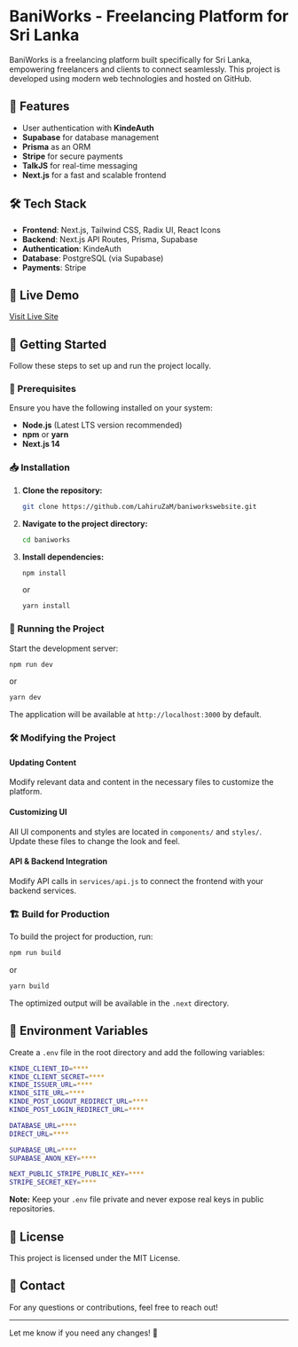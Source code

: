 # BaniWorks - Freelancing Platform for Sri Lanka

BaniWorks is a freelancing platform built specifically for Sri Lanka, empowering freelancers and clients to connect seamlessly. This project is developed using modern web technologies and hosted on GitHub.

## 🚀 Features

- User authentication with **KindeAuth**
- **Supabase** for database management
- **Prisma** as an ORM
- **Stripe** for secure payments
- **TalkJS** for real-time messaging
- **Next.js** for a fast and scalable frontend

## 🛠 Tech Stack

- **Frontend**: Next.js, Tailwind CSS, Radix UI, React Icons
- **Backend**: Next.js API Routes, Prisma, Supabase
- **Authentication**: KindeAuth
- **Database**: PostgreSQL (via Supabase)
- **Payments**: Stripe

## 🚀 Live Demo

[Visit Live Site](https://baniworkswebsite-55b3.vercel.app/) 

## 🔧 Getting Started

Follow these steps to set up and run the project locally.

### 📌 Prerequisites
Ensure you have the following installed on your system:
- **Node.js** (Latest LTS version recommended)
- **npm** or **yarn**
- **Next.js 14**

### 📥 Installation

1. **Clone the repository:**
   ```sh
   git clone https://github.com/LahiruZaM/baniworkswebsite.git
   ```
2. **Navigate to the project directory:**
   ```sh
   cd baniworks
   ```
3. **Install dependencies:**
   ```sh
   npm install
   ```
   or
   ```sh
   yarn install
   ```

### 🚀 Running the Project

Start the development server:
   ```sh
   npm run dev
   ```
   or
   ```sh
   yarn dev
   ```

The application will be available at `http://localhost:3000` by default.

### 🛠 Modifying the Project

#### Updating Content
Modify relevant data and content in the necessary files to customize the platform.

#### Customizing UI
All UI components and styles are located in `components/` and `styles/`. Update these files to change the look and feel.

#### API & Backend Integration
Modify API calls in `services/api.js` to connect the frontend with your backend services.

### 🏗 Build for Production
To build the project for production, run:
   ```sh
   npm run build
   ```
   or
   ```sh
   yarn build
   ```
The optimized output will be available in the `.next` directory.

## 📁 Environment Variables

Create a `.env` file in the root directory and add the following variables:

```sh
KINDE_CLIENT_ID=****
KINDE_CLIENT_SECRET=****
KINDE_ISSUER_URL=****
KINDE_SITE_URL=****
KINDE_POST_LOGOUT_REDIRECT_URL=****
KINDE_POST_LOGIN_REDIRECT_URL=****

DATABASE_URL=****
DIRECT_URL=****

SUPABASE_URL=****
SUPABASE_ANON_KEY=****

NEXT_PUBLIC_STRIPE_PUBLIC_KEY=****
STRIPE_SECRET_KEY=****
```

**Note:** Keep your `.env` file private and never expose real keys in public repositories.

## 📜 License

This project is licensed under the MIT License.

## 📩 Contact

For any questions or contributions, feel free to reach out!

---

Let me know if you need any changes! 🚀
